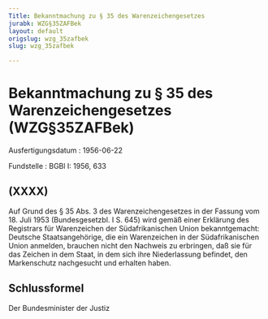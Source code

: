 ```yaml
---
Title: Bekanntmachung zu § 35 des Warenzeichengesetzes
jurabk: WZG§35ZAFBek
layout: default
origslug: wzg_35zafbek
slug: wzg_35zafbek

---
```


# Bekanntmachung zu § 35 des Warenzeichengesetzes (WZG§35ZAFBek)

Ausfertigungsdatum
:   1956-06-22

Fundstelle
:   BGBl I: 1956, 633



## (XXXX)

Auf Grund des § 35 Abs. 3 des Warenzeichengesetzes in der Fassung vom 18. Juli 1953 (Bundesgesetzbl. I S. 645) wird gemäß einer Erklärung des Registrars für Warenzeichen der Südafrikanischen Union bekanntgemacht:
Deutsche Staatsangehörige, die ein Warenzeichen in der Südafrikanischen Union anmelden, brauchen nicht den Nachweis zu erbringen, daß sie für das Zeichen in dem Staat, in dem sich ihre Niederlassung befindet, den Markenschutz nachgesucht und erhalten haben.


## Schlussformel

Der Bundesminister der Justiz

